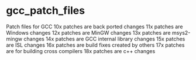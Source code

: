 # gcc_patch_files
Patch files for GCC
10x patches are back ported changes
11x patches are Windows changes
12x patches are MinGW changes
13x patches are msys2-mingw changes
14x patches are GCC internal library changes
15x patches are ISL changes
16x patches are build fixes created by others
17x patches are for building cross compilers
18x patches are c++ changes
